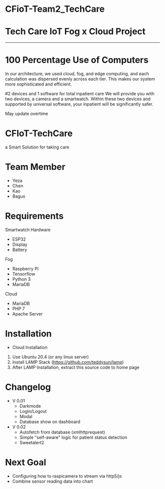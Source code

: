 # CFioT-Team2_TechCare
# Tech Care IoT Fog x Cloud Project
____________________________________
# 100 Percentage Use of Computers


In our architecture, we used cloud, fog, and edge computing, and each calculation was dispersed evenly across each tier. This makes our system more sophisticated and efficient.

#2 devices and 1 software for total inpatient care
We will provide you with two devices, a camera and a smartwatch. Within these two devices and supported by universal software, your inpatient will be significantly safer.

May update overtime

# CFIoT-TechCare
a Smart Solution for taking care

# Team Member
- Yeza
- Chen
- Kao
- Bagus

# Requirements
Smartwatch Hardware
- ESP32
- Display
- Battery

Fog
- Raspberry PI
- Tensorflow
- Python 3
- MariaDB

Cloud
- MariaDB
- PHP 7
- Apache Server

# Installation
- Cloud Installation
1. Use Ubuntu 20.4 (or any linux server)
2. Install LAMP Stack (https://github.com/teddysun/lamp)
3. After LAMP Installation, extract this source code to home page

# Changelog
- V 0.01
  - Darkmode
  - Login/Logout
  - Modal
  - Database show on dashboard
- V 0.02
  - Autofetch from database (xmlhttprequest)
  - Simple "self-aware" logic for patient status detection
  - Sweetalert2

# Next Goal
- Configuring how to raspicamera to stream via http5/js
- Combine sensor reading data into chart

